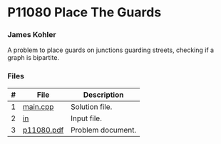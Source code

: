 # P11080 Place The Guards
### James Kohler

A problem to place guards on junctions guarding streets, checking if a graph is bipartite.

### Files

|#|File|Description|
|:-:|-|-|
|1|[main.cpp](./main.cpp)|Solution file.|
|2|[in](./in)|Input file.|
|3|[p11080.pdf](./p11080.pdf)|Problem document.|